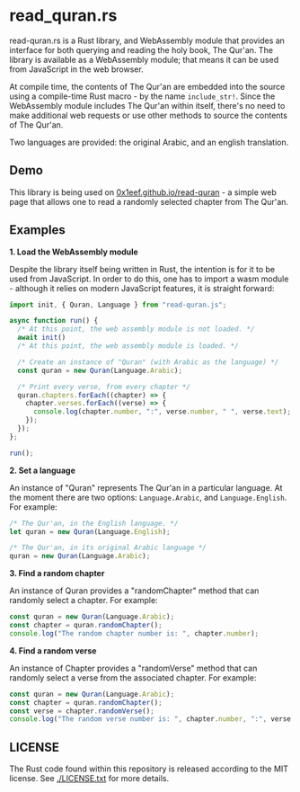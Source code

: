 # read_quran.rs

read-quran.rs is a Rust library, and WebAssembly module that provides
an interface for both querying and reading the holy book, The Qur'an.
The library is available as a WebAssembly module; that means it can be
used from JavaScript in the web browser.

At compile time, the contents of The Qur'an are embedded into the source
using a compile-time Rust macro - by the name `include_str!`. Since the
WebAssembly module includes The Qur'an within itself, there's no need to
make additional web requests or use other methods to source the contents
of The Qur'an.

Two languages are provided: the original Arabic, and an english translation.

## Demo

This library is being used on [0x1eef.github.io/read-quran](https://0x1eef.github.io/read-quran) -
a simple web page that allows one to read a randomly selected chapter from
The Qur'an.

## Examples

**1. Load the WebAssembly module**

Despite the library itself being written in Rust, the intention is for it
to be used from JavaScript. In order to do this, one has to import a
wasm module - although it relies on modern JavaScript features, it is
straight forward:

```javascript
import init, { Quran, Language } from "read-quran.js";

async function run() {
  /* At this point, the web assembly module is not loaded. */
  await init()
  /* At this point, the web assembly module is loaded. */

  /* Create an instance of "Quran" (with Arabic as the language) */
  const quran = new Quran(Language.Arabic);

  /* Print every verse, from every chapter */
  quran.chapters.forEach((chapter) => {
    chapter.verses.forEach((verse) => {
      console.log(chapter.number, ":", verse.number, " ", verse.text);
    });
  });
};

run();
```

**2. Set a language**

An instance of "Quran" represents The Qur'an in a particular language. At
the moment there are two options: `Language.Arabic`, and `Language.English`.
For example:

```javascript
/* The Qur'an, in the English language. */
let quran = new Quran(Language.English);

/* The Qur'an, in its original Arabic language */
quran = new Quran(Language.Arabic);
```

**3. Find a random chapter**

An instance of Quran provides a "randomChapter" method that can randomly
select a chapter. For example:


```javascript
const quran = new Quran(Language.Arabic);
const chapter = quran.randomChapter();
console.log("The random chapter number is: ", chapter.number);
```

**4. Find a random verse**

An instance of Chapter provides a "randomVerse" method that can randomly
select a verse from the associated chapter. For example:

```javascript
const quran = new Quran(Language.Arabic);
const chapter = quran.randomChapter();
const verse = chapter.randomVerse();
console.log("The random verse number is: ", chapter.number, ":", verse.number);
```

## LICENSE

The Rust code found within this repository is released according to
the MIT license. See [./LICENSE.txt](LICENSE.txt) for more details.
